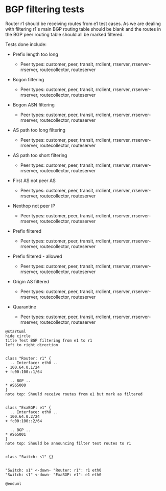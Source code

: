# BGP filtering tests

Router r1 should be receiving routes from e1 test cases. As we are dealing with filtering r1's main BGP routing table should be blank and the routes in the BGP peer routing table should all be marked filtered.

Tests done include:
  * Prefix length too long
    * Peer types: customer, peer, transit, rrclient, rrserver, rrserver-rrserver, routecollector, routeserver
  * Bogon filtering
    * Peer types: customer, peer, transit, rrclient, rrserver, rrserver-rrserver, routecollector, routeserver
  * Bogon ASN filtering
    * Peer types: customer, peer, transit, rrclient, rrserver, rrserver-rrserver, routecollector, routeserver
  * AS path too long filtering
    * Peer types: customer, peer, transit, rrclient, rrserver, rrserver-rrserver, routecollector, routeserver
  * AS path too short filtering
    * Peer types: customer, peer, transit, rrclient, rrserver, rrserver-rrserver, routecollector, routeserver
  * First AS not peer AS
    * Peer types: customer, peer, transit, rrclient, rrserver, rrserver-rrserver, routecollector, routeserver
  * Nexthop not peer IP
    * Peer types: customer, peer, transit, rrclient, rrserver, rrserver-rrserver, routecollector, routeserver
  * Prefix filtered
    * Peer types: customer, peer, transit, rrclient, rrserver, rrserver-rrserver, routecollector, routeserver
  * Prefix filtered - allowed
    * Peer types: customer, peer, transit, rrclient, rrserver, rrserver-rrserver, routecollector, routeserver
  * Origin AS filtered
    * Peer types: customer, peer, transit, rrclient, rrserver, rrserver-rrserver, routecollector, routeserver

  * Quarantine
    * Peer types: customer, peer, transit, rrclient, rrserver, rrserver-rrserver, routecollector, routeserver

```plantuml
@startuml
hide circle
title Test BGP filtering from e1 to r1
left to right direction


class "Router: r1" {
  .. Interface: eth0 ..
- 100.64.0.1/24
+ fc00:100::1/64

  .. BGP ..
* AS65000
}
note top: Should receive routes from e1 but mark as filtered


class "ExaBGP: e1" {
  .. Interface: eth0 ..
- 100.64.0.2/24
+ fc00:100::2/64

  .. BGP ..
* AS65001
}
note top: Should be announcing filter test routes to r1


class "Switch: s1" {}


"Switch: s1" <-down- "Router: r1": r1 eth0
"Switch: s1" <-down- "ExaBGP: e1": e1 eth0

@enduml
```
